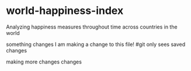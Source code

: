 # world-happiness-index
Analyzing happiness measures throughout time across countries in the world

something
changes
I am making a change to this file!
#git only sees saved changes

making more changes
changes
